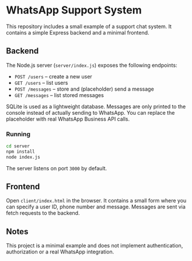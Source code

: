 # WhatsApp Support System

This repository includes a small example of a support chat system. It contains a simple Express backend and a minimal frontend.

## Backend

The Node.js server (`server/index.js`) exposes the following endpoints:

- `POST /users` – create a new user
- `GET /users` – list users
- `POST /messages` – store and (placeholder) send a message
- `GET /messages` – list stored messages

SQLite is used as a lightweight database. Messages are only printed to the console instead of actually sending to WhatsApp. You can replace the placeholder with real WhatsApp Business API calls.

### Running

```bash
cd server
npm install
node index.js
```

The server listens on port `3000` by default.

## Frontend

Open `client/index.html` in the browser. It contains a small form where you can specify a user ID, phone number and message. Messages are sent via fetch requests to the backend.

## Notes

This project is a minimal example and does not implement authentication, authorization or a real WhatsApp integration.
